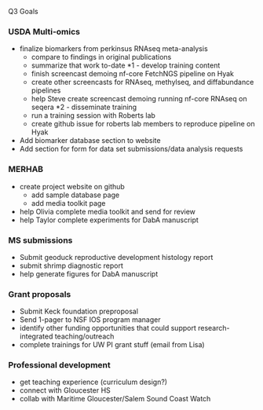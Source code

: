 Q3 Goals

### USDA Multi-omics
- finalize biomarkers from perkinsus RNAseq meta-analysis
	- compare to findings in original publications
	- summarize that work to-date
*1 - develop training content
	- finish screencast demoing nf-core FetchNGS pipeline on Hyak 
	- create other screencasts for RNAseq, methylseq, and diffabundance pipelines
	- help Steve create screencast demoing running nf-core RNAseq on seqera
*2 - disseminate training
	- run a training session with Roberts lab
	- create github issue for roberts lab members to reproduce pipeline on Hyak
- Add biomarker database section to website
- Add section for form for data set submissions/data analysis requests

### MERHAB
- create project website on github
	- add sample database page
	- add media toolkit page
- help Olivia complete media toolkit and send for review
- help Taylor complete experiments for DabA manuscript
	

### MS submissions

- Submit geoduck reproductive development histology report
- submit shrimp diagnostic report
- help generate figures for DabA manuscript

### Grant proposals

- Submit Keck foundation preproposal
- Send 1-pager to NSF IOS program manager
- identify other funding opportunities that could support research-integrated teaching/outreach 
- complete trainings for UW PI grant stuff (email from Lisa)

### Professional development
- get teaching experience (curriculum design?)
- connect with Gloucester HS
- collab with Maritime Gloucester/Salem Sound Coast Watch